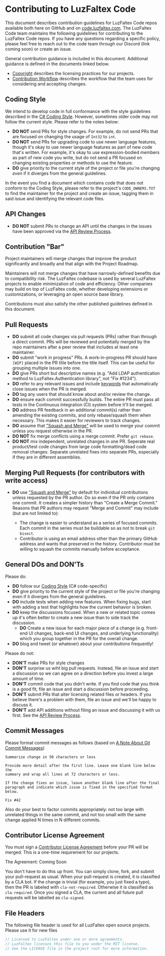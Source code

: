 # Contributing to LuzFaltex Code

This document describes contribution guidelines for LuzFaltex Code repos available both here on GitHub and on [code.luzfaltex.com](https://code.luzfaltex.com). The LuzFaltex Code team maintains the following guidelines for contributing to the LuzFaltex Code repos. If you have any questions regarding a specific policy, please feel free to reach out to the code team through our Discord (link coming soon) or create an issue.

General contribution guidance is included in this document. Additional guidance is defined in the documents linked below.

- [Copyright](copyright.md) describes the licensing practices for our projects.
- [Contribution Workflow](workflow.md) describes the workflow that the team uses for considering and accepting changes.

## Coding Style

We intend to develop code in full conformance with the style guidelines described in the [C# Coding Style](coding-style.md). However, sometimes older code may not follow the current style. Please refer to the notes below:

- **DO NOT** send PRs for style changes. For example, do not send PRs that are focused on changing the usage of `Int32` to `int`.
- **DO NOT** send PRs for upgrading code to use newer language features, though it's okay to use newer language features as part of new code that's written. For example, it's okay to use expression-bodied members as part of new code you write, but do not send a PR focused on changing existing properties or methods to use the feature.
- **DO** give priority to the current style of the project or file you're changing *even* if it diverges from the general guidelines.

In the event you find a document which contains code that does not conform to the Coding Style, please refer to the project's `CODE_OWNERS.TXT` to find the maintainer for the project and create an issue, tagging them in said issue and identifying the relevant code files.

## API Changes

- **DO NOT** submit PRs to change an API until the changes in the issues have been approved via the [API Review Process](api-review.md).

## Contribution "Bar"

Project maintainers will merge changes that improve the product significantly and broadly and that align with the Project Roadmap.

Maintainers will not merge changes that have narrowly-defined benefits due to compatibility risk. The LuzFaltex codebase is used by several LuzFaltex projects to enable minimization of code and efficiency. Other companies may build on top of LuzFaltex code, whether developing extensions or customizations, or leveraging an open source base library.

Contributions must also satisfy the other published guidelines defined in this document.

## Pull Requests

- **DO** submit all code changes via pull requests (PRs) rather than through a direct commit. PRs will be reviewed and potentially merged by the repo maintainers after a peer review that includes at least one maintainer.
- **DO** submit "work in progress" PRs. A work-in-progress PR should have `[WIP]` placed in the PR title before the title itself. This can be useful for grouping multiple issues into one.
- **DO** give PRs short but descriptive names (e.g. "Add LDAP authentication method to LuzFaltex.Authentication library", not "Fix #1234").
- **DO** refer to any relevant issues and include [keywords](https://help.github.com/articles/closing-issues-via-commit-messages/) that automatically close issues when the PR is merged.
- **DO** tag any users that should know about and/or review the change.
- **DO** ensure each commit successfully builds. The entire PR must pass all tests in the Continuous Integration (CI) system before it'll be merged.
- **DO** address PR feedback in an additional commit(s) rather than amending the existing commits, and only rebase/squash them when necessary. This makes it easier for reviewers to track changes.
- **DO** assume that ["Squash and Merge"](https://github.com/blog/2141-squash-your-commits) will be used to merge your commit unless you request otherwise in the PR.
- **DO NOT** fix merge conflicts using a merge commit. Prefer `git rebase`.
- **DO NOT** mix independent, unrelated changes in one PR. Seperate real product/test code changes from large code formatting/dead code removal changes. Separate unrelated fixes into separate PRs, especially if they are in different assemblies.

## Merging Pull Requests (for contributors with write access)

- **DO** use ["Squash and Merge"](https://github.com/blog/2141-squash-your-commits) by default for individual contributions unless requested by the PR author. Do so even if the PR only contains one commit. It creates a simpler history than "Create a Merge Commit." Reasons that PR authors may request "Merge and Commit" may include (but are not limited to):

  - The change is easier to understand as a series of focused commits. Each commit in the series must be buildable so as not to break `git bisect`.
  - Contributor is using an email address other than the primary GitHub address and wants that preserved in the history. Contributor must be willing to squash the commits manually before acceptance.

## General DOs and DON'Ts

Please do:

- **DO** follow our [Coding Style](coding-style.md) (C# code-specific)
- **DO** give priority to the current style of the project or file you're changing even if it diverges from the general guidelines.
- **DO** include tests when adding new features. When fixing bugs, start with adding a test that highlights how the current behavior is broken.
- **DO** keep the discussions focused. When a new or related topic comes up it's often better to create a new issue than to side track the discussion.
  - **DO** Create a new issue for each major piece of a change (e.g. front-end UI changes, back-end UI changes, and underlying functionality) which you group together in the PR for the overall change.
- **DO** blog and tweet (or whatever) about your contributions frequently!

Please do not:

- **DON'T** make PRs for style changes
- **DON'T** surprise us wiht big pull requests. Instead, file an issue and start a discussion so we can agree on a direction before you invest a large amount of time.
- **DON'T** commit code that you didn't write. If you find code that you think is a good fit, file an issue and start a discussion before proceeding.
- **DON'T** submit PRs that alter licensing related files or headers. If you believe there's a problem with them, file an issue and we'll be happy to discuss it.
- **DON'T** add API additions without filing an issue and discussing it with us first. See the [API Review Process](api-review.md).

## Commit Messages

Please format commit messages as follows (based on [A Note About Git Commit Messages](http://tbaggery.com/2008/04/19/a-note-about-git-commit-messages.html))

    Summarize change in 50 characters or less

    Provide more detail after the first line. Leave one blank line below the
    summary and wrap all lines at 72 characters or less.

    If the change fixes an issue, leave another blank line after the final
    paragraph and indicate which issue is fixed in the specified format
    below.

    Fix #42

Also do your best to factor commits appropriately: not too large with unrelated things in the same commit, and not too small with the same change applied N times in N different commits.

## Contributor License Agreement

You must sign a [Contributor License Agreement](http://en.wikipedia.org/wiki/Contributor_License_Agreement) before your PR will be merged. This is a one-time requirement for our projects.

The Agreement: Coming Soon

You don't have to do this up front. You can simply clone, fork, and submit your pull-request as usual. When your pull-request is created, it is classified by a CLA bot. If the change is trivial (for example, you just fixed a typo), then the PR is labeled with `cla-not-required`. Otherwise it is classified as `cla-required`. Once you signed a CLA, the current and all future pull requests will be labelled as `cla-signed`.

## File Headers

The following file header is used for all LuzFaltex open source projects. Please use it for new files

```cs
// Licensed to LuzFaltex under one or more agreements.
// LuzFaltex licenses this file to you under the MIT license.
// See the LICENSE file in the project root for more information.
```